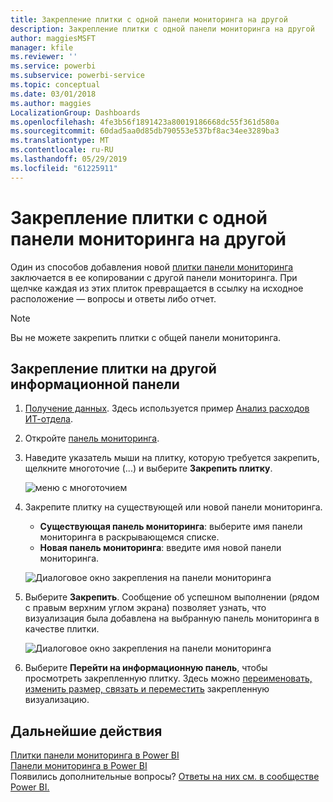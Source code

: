 ```yaml
---
title: Закрепление плитки с одной панели мониторинга на другой
description: Закрепление плитки с одной панели мониторинга на другой
author: maggiesMSFT
manager: kfile
ms.reviewer: ''
ms.service: powerbi
ms.subservice: powerbi-service
ms.topic: conceptual
ms.date: 03/01/2018
ms.author: maggies
LocalizationGroup: Dashboards
ms.openlocfilehash: 4fe3b56f1891423a80019186668dc55f361d580a
ms.sourcegitcommit: 60dad5aa0d85db790553e537bf8ac34ee3289ba3
ms.translationtype: MT
ms.contentlocale: ru-RU
ms.lasthandoff: 05/29/2019
ms.locfileid: "61225911"
---
```

# <a name="pin-a-tile-from-one-dashboard-to-another-dashboard"></a>Закрепление плитки с одной панели мониторинга на другой
Один из способов добавления новой [плитки панели мониторинга](consumer/end-user-tiles.md) заключается в ее копировании с другой панели мониторинга. При щелчке каждая из этих плиток превращается в ссылку на исходное расположение — вопросы и ответы либо отчет. 

> [!NOTE]
> Вы не можете закрепить плитки с общей панели мониторинга.

## <a name="pin-a-tile-to-another-dashboard"></a>Закрепление плитки на другой информационной панели
1. [Получение данных](service-get-data.md). Здесь используется пример [Анализ расходов ИТ-отдела](sample-it-spend.md).
2. Откройте [панель мониторинга](consumer/end-user-dashboards.md).
3. Наведите указатель мыши на плитку, которую требуется закрепить, щелкните многоточие (...) и выберите **Закрепить плитку**.  
   
   ![меню с многоточием](media/service-pin-tile-to-another-dashboard/power-bi-pin-another-dash.png)
4. Закрепите плитку на существующей или новой панели мониторинга. 
   
   * **Существующая панель мониторинга**: выберите имя панели мониторинга в раскрывающемся списке.
   * **Новая панель мониторинга**: введите имя новой панели мониторинга.
   
   ![Диалоговое окно закрепления на панели мониторинга](media/service-pin-tile-to-another-dashboard/pbi_pintoanotherdash.png)
5. Выберите **Закрепить**.
   Сообщение об успешном выполнении (рядом с правым верхним углом экрана) позволяет узнать, что визуализация была добавлена на выбранную панель мониторинга в качестве плитки.
   
   ![Диалоговое окно закрепления на панели мониторинга](media/service-pin-tile-to-another-dashboard/power-bi-pin-success.png)
6. Выберите **Перейти на информационную панель**, чтобы просмотреть закрепленную плитку. Здесь можно [переименовать, изменить размер, связать и переместить](service-dashboard-edit-tile.md) закрепленную визуализацию.

## <a name="next-steps"></a>Дальнейшие действия
[Плитки панели мониторинга в Power BI](consumer/end-user-tiles.md)  
[Панели мониторинга в Power BI](consumer/end-user-dashboards.md)  
Появились дополнительные вопросы? [Ответы на них см. в сообществе Power BI.](http://community.powerbi.com/)

